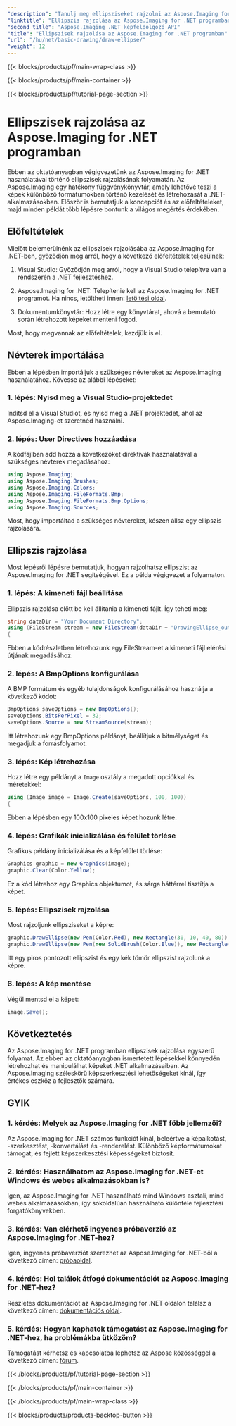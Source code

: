 ```yaml
---
"description": "Tanulj meg ellipsziseket rajzolni az Aspose.Imaging for .NET sokoldalú képszerkesztő programkönyvtárában. Készíts lenyűgöző grafikákat könnyedén."
"linktitle": "Ellipszis rajzolása az Aspose.Imaging for .NET programban"
"second_title": "Aspose.Imaging .NET képfeldolgozó API"
"title": "Ellipszisek rajzolása az Aspose.Imaging for .NET programban"
"url": "/hu/net/basic-drawing/draw-ellipse/"
"weight": 12
---
```


{{< blocks/products/pf/main-wrap-class >}}

{{< blocks/products/pf/main-container >}}

{{< blocks/products/pf/tutorial-page-section >}}

# Ellipszisek rajzolása az Aspose.Imaging for .NET programban

Ebben az oktatóanyagban végigvezetünk az Aspose.Imaging for .NET használatával történő ellipszisek rajzolásának folyamatán. Az Aspose.Imaging egy hatékony függvénykönyvtár, amely lehetővé teszi a képek különböző formátumokban történő kezelését és létrehozását a .NET-alkalmazásokban. Először is bemutatjuk a koncepciót és az előfeltételeket, majd minden példát több lépésre bontunk a világos megértés érdekében.

## Előfeltételek

Mielőtt belemerülnénk az ellipszisek rajzolásába az Aspose.Imaging for .NET-ben, győződjön meg arról, hogy a következő előfeltételek teljesülnek:

1. Visual Studio: Győződjön meg arról, hogy a Visual Studio telepítve van a rendszerén a .NET fejlesztéshez.

2. Aspose.Imaging for .NET: Telepítenie kell az Aspose.Imaging for .NET programot. Ha nincs, letöltheti innen: [letöltési oldal](https://releases.aspose.com/imaging/net/).

3. Dokumentumkönyvtár: Hozz létre egy könyvtárat, ahová a bemutató során létrehozott képeket menteni fogod.

Most, hogy megvannak az előfeltételek, kezdjük is el.

## Névterek importálása

Ebben a lépésben importáljuk a szükséges névtereket az Aspose.Imaging használatához. Kövesse az alábbi lépéseket:

### 1. lépés: Nyisd meg a Visual Studio-projektedet

Indítsd el a Visual Studiot, és nyisd meg a .NET projektedet, ahol az Aspose.Imaging-et szeretnéd használni.

### 2. lépés: User Directives hozzáadása

A kódfájlban add hozzá a következőket direktívák használatával a szükséges névterek megadásához:

```csharp
using Aspose.Imaging;
using Aspose.Imaging.Brushes;
using Aspose.Imaging.Colors;
using Aspose.Imaging.FileFormats.Bmp;
using Aspose.Imaging.FileFormats.Bmp.Options;
using Aspose.Imaging.Sources;
```

Most, hogy importáltad a szükséges névtereket, készen állsz egy ellipszis rajzolására.

## Ellipszis rajzolása

Most lépésről lépésre bemutatjuk, hogyan rajzolhatsz ellipszist az Aspose.Imaging for .NET segítségével. Ez a példa végigvezet a folyamaton.

### 1. lépés: A kimeneti fájl beállítása

Ellipszis rajzolása előtt be kell állítania a kimeneti fájlt. Így teheti meg:

```csharp
string dataDir = "Your Document Directory";
using (FileStream stream = new FileStream(dataDir + "DrawingEllipse_out.bmp", FileMode.Create))
{
```

Ebben a kódrészletben létrehozunk egy FileStream-et a kimeneti fájl elérési útjának megadásához.

### 2. lépés: A BmpOptions konfigurálása

A BMP formátum és egyéb tulajdonságok konfigurálásához használja a következő kódot:

```csharp
BmpOptions saveOptions = new BmpOptions();
saveOptions.BitsPerPixel = 32;
saveOptions.Source = new StreamSource(stream);
```

Itt létrehozunk egy BmpOptions példányt, beállítjuk a bitmélységet és megadjuk a forrásfolyamot.

### 3. lépés: Kép létrehozása

Hozz létre egy példányt a `Image` osztály a megadott opciókkal és méretekkel:

```csharp
using (Image image = Image.Create(saveOptions, 100, 100))
{
```

Ebben a lépésben egy 100x100 pixeles képet hozunk létre.

### 4. lépés: Grafikák inicializálása és felület törlése

Grafikus példány inicializálása és a képfelület törlése:

```csharp
Graphics graphic = new Graphics(image);
graphic.Clear(Color.Yellow);
```

Ez a kód létrehoz egy Graphics objektumot, és sárga háttérrel tisztítja a képet.

### 5. lépés: Ellipszisek rajzolása

Most rajzoljunk ellipsziseket a képre:

```csharp
graphic.DrawEllipse(new Pen(Color.Red), new Rectangle(30, 10, 40, 80));
graphic.DrawEllipse(new Pen(new SolidBrush(Color.Blue)), new Rectangle(10, 30, 80, 40));
```

Itt egy piros pontozott ellipszist és egy kék tömör ellipszist rajzolunk a képre.

### 6. lépés: A kép mentése

Végül mentsd el a képet:

```csharp
image.Save();
```

## Következtetés

Az Aspose.Imaging for .NET programban ellipszisek rajzolása egyszerű folyamat. Az ebben az oktatóanyagban ismertetett lépésekkel könnyedén létrehozhat és manipulálhat képeket .NET alkalmazásaiban. Az Aspose.Imaging széleskörű képszerkesztési lehetőségeket kínál, így értékes eszköz a fejlesztők számára.

## GYIK

### 1. kérdés: Melyek az Aspose.Imaging for .NET főbb jellemzői?

Az Aspose.Imaging for .NET számos funkciót kínál, beleértve a képalkotást, -szerkesztést, -konvertálást és -renderelést. Különböző képformátumokat támogat, és fejlett képszerkesztési képességeket biztosít.

### 2. kérdés: Használhatom az Aspose.Imaging for .NET-et Windows és webes alkalmazásokban is?

Igen, az Aspose.Imaging for .NET használható mind Windows asztali, mind webes alkalmazásokban, így sokoldalúan használható különféle fejlesztési forgatókönyvekben.

### 3. kérdés: Van elérhető ingyenes próbaverzió az Aspose.Imaging for .NET-hez?

Igen, ingyenes próbaverziót szerezhet az Aspose.Imaging for .NET-ből a következő címen: [próbaoldal](https://releases.aspose.com/).

### 4. kérdés: Hol találok átfogó dokumentációt az Aspose.Imaging for .NET-hez?

Részletes dokumentációt az Aspose.Imaging for .NET oldalon találsz a következő címen: [dokumentációs oldal](https://reference.aspose.com/imaging/net/).

### 5. kérdés: Hogyan kaphatok támogatást az Aspose.Imaging for .NET-hez, ha problémákba ütközöm?

Támogatást kérhetsz és kapcsolatba léphetsz az Aspose közösséggel a következő címen: [fórum](https://forum.aspose.com/).

{{< /blocks/products/pf/tutorial-page-section >}}

{{< /blocks/products/pf/main-container >}}

{{< /blocks/products/pf/main-wrap-class >}}

{{< blocks/products/products-backtop-button >}}